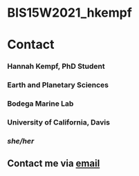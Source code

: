# BIS15W2021_hkempf

# Contact

### Hannah Kempf, PhD Student 
### Earth and Planetary Sciences
### Bodega Marine Lab
### University of California, Davis
### _she/her_

## Contact me via [email](mailto:hlkempf@ucdavis.edu)
